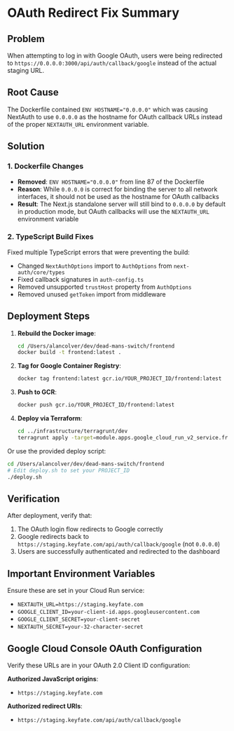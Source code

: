 # OAuth Redirect Fix Summary

## Problem
When attempting to log in with Google OAuth, users were being redirected to `https://0.0.0.0:3000/api/auth/callback/google` instead of the actual staging URL.

## Root Cause
The Dockerfile contained `ENV HOSTNAME="0.0.0.0"` which was causing NextAuth to use `0.0.0.0` as the hostname for OAuth callback URLs instead of the proper `NEXTAUTH_URL` environment variable.

## Solution

### 1. Dockerfile Changes
- **Removed**: `ENV HOSTNAME="0.0.0.0"` from line 87 of the Dockerfile
- **Reason**: While `0.0.0.0` is correct for binding the server to all network interfaces, it should not be used as the hostname for OAuth callbacks
- **Result**: The Next.js standalone server will still bind to `0.0.0.0` by default in production mode, but OAuth callbacks will use the `NEXTAUTH_URL` environment variable

### 2. TypeScript Build Fixes
Fixed multiple TypeScript errors that were preventing the build:
- Changed `NextAuthOptions` import to `AuthOptions` from `next-auth/core/types`
- Fixed callback signatures in `auth-config.ts`
- Removed unsupported `trustHost` property from `AuthOptions`
- Removed unused `getToken` import from middleware

## Deployment Steps

1. **Rebuild the Docker image**:
   ```bash
   cd /Users/alancolver/dev/dead-mans-switch/frontend
   docker build -t frontend:latest .
   ```

2. **Tag for Google Container Registry**:
   ```bash
   docker tag frontend:latest gcr.io/YOUR_PROJECT_ID/frontend:latest
   ```

3. **Push to GCR**:
   ```bash
   docker push gcr.io/YOUR_PROJECT_ID/frontend:latest
   ```

4. **Deploy via Terraform**:
   ```bash
   cd ../infrastructure/terragrunt/dev
   terragrunt apply -target=module.apps.google_cloud_run_v2_service.frontend
   ```

Or use the provided deploy script:
```bash
cd /Users/alancolver/dev/dead-mans-switch/frontend
# Edit deploy.sh to set your PROJECT_ID
./deploy.sh
```

## Verification

After deployment, verify that:
1. The OAuth login flow redirects to Google correctly
2. Google redirects back to `https://staging.keyfate.com/api/auth/callback/google` (not `0.0.0.0`)
3. Users are successfully authenticated and redirected to the dashboard

## Important Environment Variables

Ensure these are set in your Cloud Run service:
- `NEXTAUTH_URL=https://staging.keyfate.com`
- `GOOGLE_CLIENT_ID=your-client-id.apps.googleusercontent.com`
- `GOOGLE_CLIENT_SECRET=your-client-secret`
- `NEXTAUTH_SECRET=your-32-character-secret`

## Google Cloud Console OAuth Configuration

Verify these URLs are in your OAuth 2.0 Client ID configuration:

**Authorized JavaScript origins**:
- `https://staging.keyfate.com`

**Authorized redirect URIs**:
- `https://staging.keyfate.com/api/auth/callback/google`
